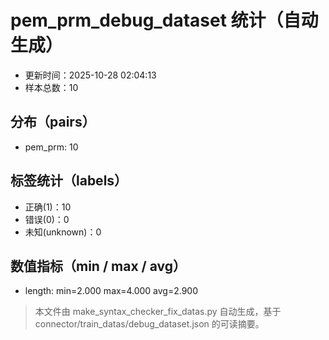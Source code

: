 # pem_prm_debug_dataset 统计（自动生成）

- 更新时间：2025-10-28 02:04:13
- 样本总数：10

## 分布（pairs）
- pem_prm: 10

## 标签统计（labels）
- 正确(1)：10
- 错误(0)：0
- 未知(unknown)：0

## 数值指标（min / max / avg）
- length: min=2.000 max=4.000 avg=2.900

> 本文件由 make_syntax_checker_fix_datas.py 自动生成，基于 connector/train_datas/debug_dataset.json 的可读摘要。